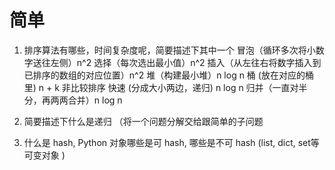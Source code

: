 # 简单

1. 排序算法有哪些，时间复杂度呢，简要描述下其中一个
  冒泡（循环多次将小数字送往左侧）n^2
  选择（每次选出最小值）n^2
  插入（从左往右将数字插入到已排序的数组的对应位置）n^2
  堆（构建最小堆）n log n
  桶 (放在对应的桶里) n + k 非比较排序
  快速 (分成大小两边，递归) n log n
  归并（一直对半分，再两两合并）n log n

2. 简要描述下什么是递归
（将一个问题分解交给跟简单的子问题

3. 什么是 hash, Python 对象哪些是可 hash, 哪些是不可 hash (list, dict, set等可变对象  )

